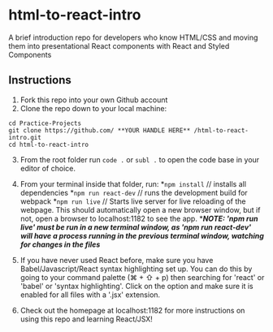 # html-to-react-intro
A brief introduction repo for developers who know HTML/CSS and moving them into presentational React components with React and Styled Components

## Instructions
1. Fork this repo into your own Github account
2. Clone the repo down to your local machine:
```
cd Practice-Projects
git clone https://github.com/ **YOUR HANDLE HERE** /html-to-react-intro.git
cd html-to-react-intro
```
3. From the root folder run ```code .``` or ```subl .``` to open the code base in your editor of choice.
4. From your terminal inside that folder, run:
  *```npm install``` // installs all dependencies
  *```npm run react-dev``` // runs the development build for webpack
  *```npm run live``` // Starts live server for live reloading of the webpage. This should automatically open a new browser window, but if not, open a browser to localhost:1182 to see the app.
  ***_NOTE: 'npm run live' must be run in a new terminal window, as 'npm run react-dev' will have a process running in the previous terminal window, watching for changes in the files_**

5. If you have never used React before, make sure you have Babel/Javascript/React syntax highlighting set up. You can do this by going to your command palette (⌘ + ⇧ + p) then searching for 'react' or 'babel' or 'syntax highlighting'. Click on the option and make sure it is enabled for all files with a '.jsx' extension.
6. Check out the homepage at localhost:1182 for more instructions on using this repo and learning React/JSX!
